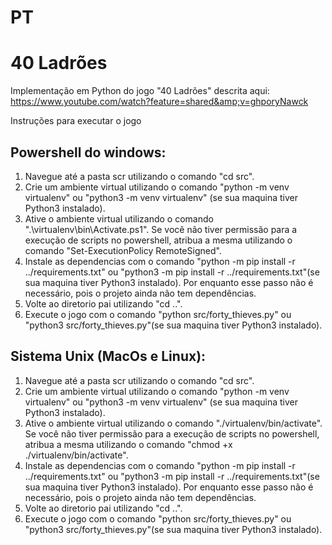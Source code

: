 # PT

# 40 Ladrões

Implementação em Python do jogo "40 Ladrões" descrita aqui: https://www.youtube.com/watch?feature=shared&amp;v=ghporyNawck

Instruções para executar o jogo

## Powershell do windows:

1. Navegue até a pasta scr utilizando o comando "cd src".
2. Crie um ambiente virtual utilizando o comando "python -m venv virtualenv" ou "python3 -m venv virtualenv" (se sua maquina tiver Python3 instalado).
3. Ative o ambiente virtual utilizando o comando ".\virtualenv\bin\Activate.ps1". Se você não tiver permissão para a execução de scripts no powershell, atribua a mesma utilizando o comando "Set-ExecutionPolicy RemoteSigned".
4. Instale as dependencias com o comando "python -m pip install -r ../requirements.txt" ou "python3 -m pip install -r ../requirements.txt"(se sua maquina tiver Python3 instalado). Por enquanto esse passo não é necessário, pois o projeto ainda não tem dependências.
5. Volte ao diretorio pai utilizando "cd ..".
6. Execute o jogo com o comando "python src/forty_thieves.py" ou "python3 src/forty_thieves.py"(se sua maquina tiver Python3 instalado).

## Sistema Unix (MacOs e Linux):

1. Navegue até a pasta scr utilizando o comando "cd src".
2. Crie um ambiente virtual utilizando o comando "python -m venv virtualenv" ou "python3 -m venv virtualenv" (se sua maquina tiver Python3 instalado).
3. Ative o ambiente virtual utilizando o comando "./virtualenv/bin/activate". Se você não tiver permissão para a execução de scripts no powershell, atribua a mesma utilizando o comando "chmod +x ./virtualenv/bin/activate".
4. Instale as dependencias com o comando "python -m pip install -r ../requirements.txt" ou "python3 -m pip install -r ../requirements.txt"(se sua maquina tiver Python3 instalado). Por enquanto esse passo não é necessário, pois o projeto ainda não tem dependências.
5. Volte ao diretorio pai utilizando "cd ..".
6. Execute o jogo com o comando "python src/forty_thieves.py" ou "python3 src/forty_thieves.py"(se sua maquina tiver Python3 instalado).

<!-- # EN

# 40 Thieves

Python Implementation of the "40 Ladrões" game described here: https://www.youtube.com/watch?feature=shared&amp;v=ghporyNawck

Instructions to run the game with windows powershell:

1. Navigate to src (cd src).
2. Create a virtual environment using command "python -m venv virtualenv".
3. Activate the virtualenv using command ".\virtualenv\bin\Activate.ps1". If you don't have the permission to run scripts in powershell set it executing the "Set-ExecutionPolicy RemoteSigned" command.
4. Install the requirements using "pip install -r ../requirements.txt". No requirements for this first version, you can ignore this step for now.
5. Go back one level "cd .."
6. Run the game "python src/forty_thieves.py". -->
